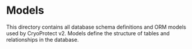 # Models

This directory contains all database schema definitions and ORM models used by CryoProtect v2. Models define the structure of tables and relationships in the database.
